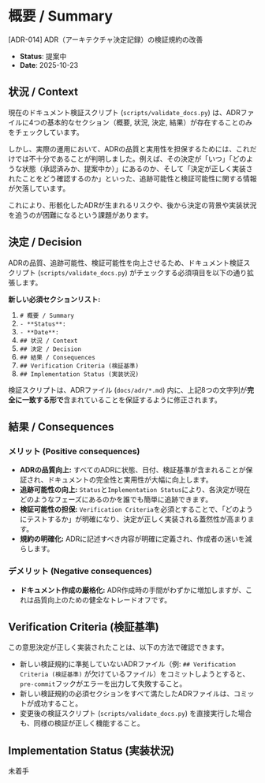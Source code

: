 # 概要 / Summary
[ADR-014] ADR（アーキテクチャ決定記録）の検証規約の改善

- **Status**: 提案中
- **Date**: 2025-10-23

## 状況 / Context

現在のドキュメント検証スクリプト (`scripts/validate_docs.py`) は、ADRファイルに4つの基本的なセクション（概要, 状況, 決定, 結果）が存在することのみをチェックしています。

しかし、実際の運用において、ADRの品質と実用性を担保するためには、これだけでは不十分であることが判明しました。例えば、その決定が「いつ」「どのような状態（承認済みか、提案中か）」にあるのか、そして「決定が正しく実装されたことをどう確認するのか」といった、追跡可能性と検証可能性に関する情報が欠落しています。

これにより、形骸化したADRが生まれるリスクや、後から決定の背景や実装状況を追うのが困難になるという課題があります。

## 決定 / Decision

ADRの品質、追跡可能性、検証可能性を向上させるため、ドキュメント検証スクリプト (`scripts/validate_docs.py`) がチェックする必須項目を以下の通り拡張します。

**新しい必須セクションリスト:**

1.  `# 概要 / Summary`
2.  `- **Status**:`
3.  `- **Date**:`
4.  `## 状況 / Context`
5.  `## 決定 / Decision`
6.  `## 結果 / Consequences`
7.  `## Verification Criteria (検証基準)`
8.  `## Implementation Status (実装状況)`

検証スクリプトは、ADRファイル (`docs/adr/*.md`) 内に、上記8つの文字列が**完全に一致する形で**含まれていることを保証するように修正されます。

## 結果 / Consequences

### メリット (Positive consequences)

- **ADRの品質向上:** すべてのADRに状態、日付、検証基準が含まれることが保証され、ドキュメントの完全性と実用性が大幅に向上します。
- **追跡可能性の向上:** `Status`と`Implementation Status`により、各決定が現在どのようなフェーズにあるのかを誰でも簡単に追跡できます。
- **検証可能性の担保:** `Verification Criteria`を必須とすることで、「どのようにテストするか」が明確になり、決定が正しく実装される蓋然性が高まります。
- **規約の明確化:** ADRに記述すべき内容が明確に定義され、作成者の迷いを減らします。

### デメリット (Negative consequences)

- **ドキュメント作成の厳格化:** ADR作成時の手間がわずかに増加しますが、これは品質向上のための健全なトレードオフです。

## Verification Criteria (検証基準)

この意思決定が正しく実装されたことは、以下の方法で確認できます。

- 新しい検証規約に準拠していないADRファイル（例: `## Verification Criteria (検証基準)` が欠けているファイル）をコミットしようとすると、`pre-commit`フックがエラーを出力して失敗すること。
- 新しい検証規約の必須セクションをすべて満たしたADRファイルは、コミットが成功すること。
- 変更後の検証スクリプト (`scripts/validate_docs.py`) を直接実行した場合も、同様の検証が正しく機能すること。

## Implementation Status (実装状況)
未着手
